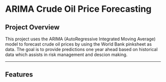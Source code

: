 # ARIMA Crude Oil Price Forecasting

## Project Overview

This project uses the ARIMA (AutoRegressive Integrated Moving Average) model to forecast crude oil prices by using the World Bank pinksheet as data. The goal is to provide predictions one year ahead based on historical data which assists in risk management and descion making.

---

## **Features**
